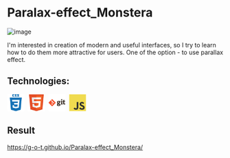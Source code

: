 # Paralax-effect_Monstera

![image](https://github.com/G-o-T/Paralax-effect_Monstera/assets/95774476/7af97190-1a43-4481-b4ad-40257a5612b5)


I'm interested in creation of modern and useful interfaces, so I try to learn how to do them more attractive for users. One of the option - to use parallax effect.

## Technologies:
<div>
  <img src="https://github.com/devicons/devicon/blob/master/icons/css3/css3-plain-wordmark.svg"  title="CSS3" alt="CSS" width="40" height="40"/>&nbsp;
  <img src="https://github.com/devicons/devicon/blob/master/icons/html5/html5-original.svg" title="HTML5" alt="HTML" width="40" height="40"/>&nbsp;
  <img src="https://github.com/devicons/devicon/blob/master/icons/git/git-original-wordmark.svg" title="GIT" alt="CIT" width="40" height="40"/>&nbsp;
  <img src="https://github.com/devicons/devicon/blob/master/icons/javascript/javascript-original.svg" title="JS" alt="JS" width="40" height="40"/>
</div>

## Result
https://g-o-t.github.io/Paralax-effect_Monstera/
